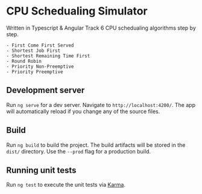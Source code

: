 # CPU Schedualing Simulator

Written in Typescript & Angular
Track 6 CPU schedualing algorithms step by step.

    - First Come First Served
    - Shortest Job First
    - Shortest Remaining Time First
    - Round Robin
    - Priority Non-Preemptive
    - Priority Preemptive

## Development server
Run `ng serve` for a dev server. Navigate to `http://localhost:4200/`. The app will automatically reload if you change any of the source files.

## Build
Run `ng build` to build the project. The build artifacts will be stored in the `dist/` directory. Use the `--prod` flag for a production build.

## Running unit tests
Run `ng test` to execute the unit tests via [Karma](https://karma-runner.github.io).
